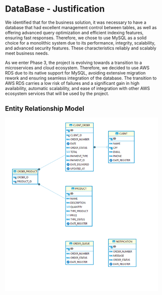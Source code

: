 # DataBase - Justification

We identified that for the business solution, it was necessary to have a database that had excellent management control between tables, as well as offering advanced query optimization and efficient indexing features, ensuring fast responses. 
Therefore, we chose to use MySQL as a solid choice for a monolithic system due to its performance, integrity, scalability, and advanced security features. These characteristics reliably and scalably meet business needs.

As we enter Phase 3, the project is evolving towards a transition to a microservices and cloud ecosystem. Therefore, we decided to use AWS RDS due to its native support for MySQL, avoiding extensive migration rework and ensuring seamless integration of the database. 
The transition to AWS RDS carries a low risk of failures and a significant gain in high availability, automatic scalability, and ease of integration with other AWS ecosystem services that will be used by the project.

## Entity Relationship Model
<img src="/docs/datamodel/ER-entityrelationshipmodel.png">

